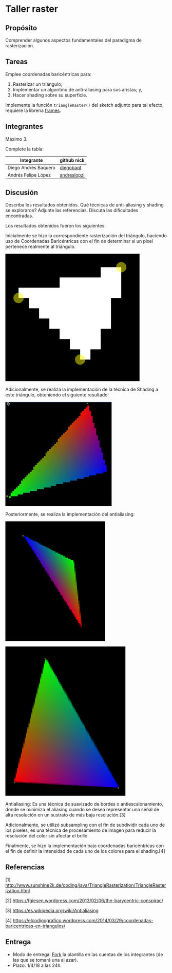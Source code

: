 # Taller raster

## Propósito

Comprender algunos aspectos fundamentales del paradigma de rasterización.

## Tareas

Emplee coordenadas baricéntricas para:

1. Rasterizar un triángulo;
2. Implementar un algoritmo de anti-aliasing para sus aristas; y,
3. Hacer shading sobre su superficie.

Implemente la función ```triangleRaster()``` del sketch adjunto para tal efecto, requiere la librería [frames](https://github.com/VisualComputing/framesjs/releases).

## Integrantes

Máximo 3.

Complete la tabla:

|       Integrante         | github nick                                              |
|--------------------------|----------------------------------------------------------|
| Diego Andrés Baquero     | [diegobaqt](https://github.com/diegobaqt)                |
| Andrés Felipe López      | [andreslopzi](https://github.com/andreslopzi)            |


## Discusión

Describa los resultados obtenidos. Qué técnicas de anti-aliasing y shading se exploraron? Adjunte las referencias. Discuta las dificultades encontradas.

Los resultados obtenidos fueron los siguientes:

Inicialmente se hizo la correspondiente rasterización del triángulo, haciendo uso de Coordenadas Baricéntricas con el fin de determinar si un pixel pertenece realmente al triángulo.

![Triángulo rasterizado](4.png)

Adicionalmente, se realiza la implementación de la técnica de Shading a este triángulo, obteniendo el siguiente resultado:

![Triángulo rasterizado con shading](5.JPG)

Posteriormente, se realiza la implementación del antialiasing:

![Triángulo antialiasing 1](1.png)

![Triángulo antialiasing 1](2.png)


Antialiasing: Es una técnica de suavizado de bordes o antiescalonamiento, donde se minimiza el aliasing cuando se desea representar una señal de alta resolución en un sustrato de más baja resolución.[3]

Adicionalmente, se utilizó subsampling con el fin de subdividir cada uno de los pixeles, es una técnica de procesamiento de imagen para reducir la resolución del color sin afectar el brillo

Finalmente, se hizo la implementación bajo coordenadas baricéntricas con el fin de definir la intensidad de cada uno de los colores para el shading.[4]


## Referencias

[1] http://www.sunshine2k.de/coding/java/TriangleRasterization/TriangleRasterization.html

[2] https://fgiesen.wordpress.com/2013/02/06/the-barycentric-conspirac/

[3] https://es.wikipedia.org/wiki/Antialiasing

[4] https://elcodigografico.wordpress.com/2014/03/29/coordenadas-baricentricas-en-triangulos/

## Entrega

* Modo de entrega: [Fork](https://help.github.com/articles/fork-a-repo/) la plantilla en las cuentas de los integrantes (de las que se tomará una al azar).
* Plazo: 1/4/18 a las 24h.
